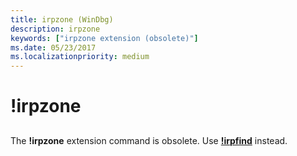 ```yaml
---
title: irpzone (WinDbg)
description: irpzone
keywords: ["irpzone extension (obsolete)"]
ms.date: 05/23/2017
ms.localizationpriority: medium
---
```


# !irpzone


## <span id="ddk__irpzone_dbg"></span><span id="DDK__IRPZONE_DBG"></span>


The **!irpzone** extension command is obsolete. Use [**!irpfind**](-irpfind.md) instead.

 

 





